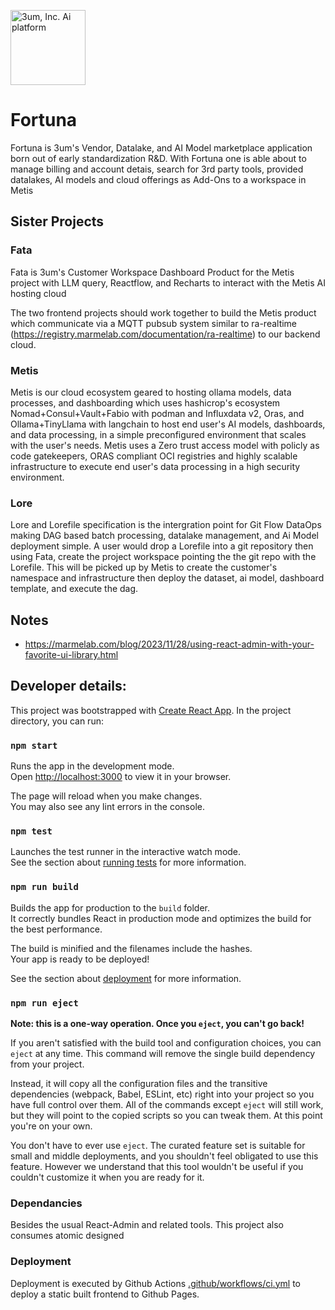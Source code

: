 <a href="https://3umgroup.com/" ><img alt="3um, Inc. Ai platform" src="https://3umgroup.com/_next/static/media/3UM-light.2725140a.png" height="120px"/></a>

# Fortuna
Fortuna is 3um's Vendor, Datalake, and AI Model marketplace application born out of early standardization R&D. With Fortuna one is able about to manage billing and account detais, search for 3rd party tools, provided datalakes, AI models and cloud offerings as Add-Ons to a workspace in Metis


## Sister Projects

### Fata
Fata is 3um's Customer Workspace Dashboard Product for the Metis project with LLM query, Reactflow, and Recharts to interact with the Metis AI hosting cloud

The two frontend projects should work together to build the Metis product which communicate via a MQTT pubsub system similar to ra-realtime (https://registry.marmelab.com/documentation/ra-realtime) to our backend cloud.

### Metis
Metis is our cloud ecosystem geared to hosting ollama models, data processes, and dashboarding which uses hashicrop's ecosystem Nomad+Consul+Vault+Fabio with podman and Influxdata v2, Oras, and Ollama+TinyLlama  with langchain to host end user's AI models, dashboards, and data processing, in a simple preconfigured environment that scales with the user's needs. Metis uses a Zero trust access model with policly as code gatekeepers, ORAS compliant OCI registries and highly scalable infrastructure to execute end user's data processing in a high security environment.

### Lore
Lore and Lorefile specification is the intergration point for Git Flow DataOps making DAG based batch processing, datalake management, and Ai Model deployment simple. A user would drop a Lorefile into a git repository then using Fata, create the project workspace pointing the the git repo with the Lorefile. This will be picked up by Metis to create the customer's namespace and infrastructure then deploy the dataset, ai model, dashboard template, and execute the dag.


## Notes

- https://marmelab.com/blog/2023/11/28/using-react-admin-with-your-favorite-ui-library.html

## Developer details:

This project was bootstrapped with [Create React App](https://github.com/facebook/create-react-app). In the project directory, you can run:

### `npm start`

Runs the app in the development mode.\
Open [http://localhost:3000](http://localhost:3000) to view it in your browser.

The page will reload when you make changes.\
You may also see any lint errors in the console.

### `npm test`

Launches the test runner in the interactive watch mode.\
See the section about [running tests](https://facebook.github.io/create-react-app/docs/running-tests) for more information.

### `npm run build`

Builds the app for production to the `build` folder.\
It correctly bundles React in production mode and optimizes the build for the best performance.

The build is minified and the filenames include the hashes.\
Your app is ready to be deployed!

See the section about [deployment](https://facebook.github.io/create-react-app/docs/deployment) for more information.

### `npm run eject`

**Note: this is a one-way operation. Once you `eject`, you can't go back!**

If you aren't satisfied with the build tool and configuration choices, you can `eject` at any time. This command will remove the single build dependency from your project.

Instead, it will copy all the configuration files and the transitive dependencies (webpack, Babel, ESLint, etc) right into your project so you have full control over them. All of the commands except `eject` will still work, but they will point to the copied scripts so you can tweak them. At this point you're on your own.

You don't have to ever use `eject`. The curated feature set is suitable for small and middle deployments, and you shouldn't feel obligated to use this feature. However we understand that this tool wouldn't be useful if you couldn't customize it when you are ready for it.


### Dependancies
Besides the usual React-Admin and related tools. This project also consumes atomic designed
### Deployment

Deployment is executed by Github Actions [.github/workflows/ci.yml](.github/workflows/ci.yml) to deploy a static built frontend to Github Pages.
